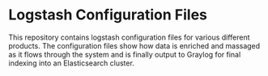 # Logstash Configuration Files
This repository contains logstash configuration files for various different products. The configuration files show how data is enriched and massaged as it flows through the system and is finally output to Graylog for final indexing into an Elasticsearch cluster.
